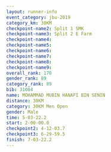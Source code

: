```yaml
---
layout: runner-info 
event_category: jbu-2019 
category_km: 30KM 
checkpoint-name2: Split 1 SMK 
checkpoint-name3: Split 2 E Farm 
checkpoint-name4: 
checkpoint-name5: 
checkpoint-name6: 
checkpoint-name7: 
checkpoint-name8: 
checkpoint-name9: 
overall_rank: 170
gender_rank: 89
category_rank: 89
bib: 31084
name: MOHAMMAD MUBIN HANAFI BIN SENIN
distance: 30KM
category: 30KM Men Open
gender: Male
time: 5-03-22.2
start: 2-00-00.0
checkpoint2: 4-12-03.7
checkpoint3: 6-29-59.5
finish: 7-03-22.2
---
```

